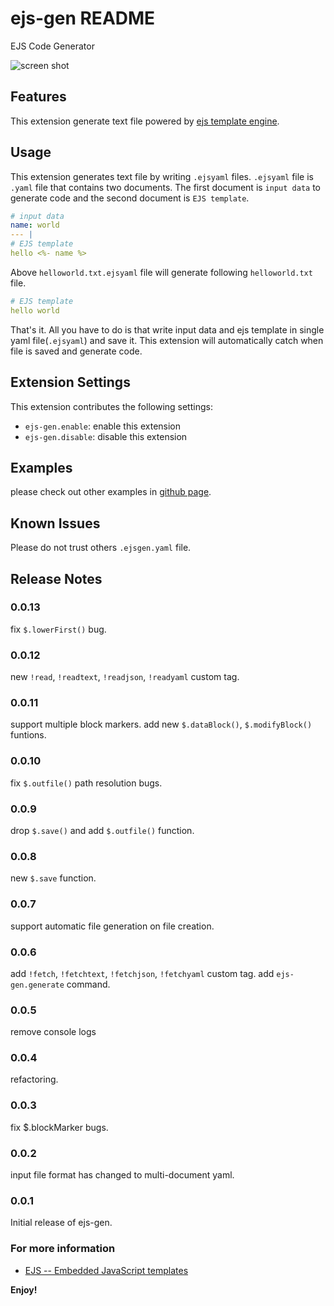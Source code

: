 # ejs-gen README

EJS Code Generator

![screen shot](https://raw.githubusercontent.com/dirty49374/vscode-ejs-gen/master/docs/screenshot.png)

## Features

This extension generate text file powered by [ejs template engine](http://ejs.co).

## Usage

This extension generates text file by writing `.ejsyaml` files. `.ejsyaml` file is `.yaml` file that contains two documents.
The first document is `input data` to generate code and the second document is `EJS template`.

```yaml
# input data
name: world
--- |
# EJS template
hello <%- name %> 
```

Above `helloworld.txt.ejsyaml` file will generate following `helloworld.txt` file.
```yaml
# EJS template
hello world
```

That's it. All you have to do is that write input data and ejs template in single yaml file(`.ejsyaml`) and save it.
This extension will automatically catch when file is saved and generate code.

## Extension Settings

This extension contributes the following settings:

* `ejs-gen.enable`: enable this extension
* `ejs-gen.disable`: disable this extension


## Examples

please check out other examples in [github page](https://github.com/dirty49374/vscode-ejs-gen/tree/master/examples).

## Known Issues

Please do not trust others `.ejsgen.yaml` file.

## Release Notes


### 0.0.13

fix `$.lowerFirst()` bug.

### 0.0.12

new `!read`, `!readtext`, `!readjson`, `!readyaml` custom tag.

### 0.0.11

support multiple block markers.
add new `$.dataBlock()`, `$.modifyBlock()` funtions.

### 0.0.10

fix `$.outfile()` path resolution bugs.

### 0.0.9

drop `$.save()` and add `$.outfile()` function.

### 0.0.8

new `$.save` function.

### 0.0.7

support automatic file generation on file creation.

### 0.0.6

add `!fetch`, `!fetchtext`, `!fetchjson`, `!fetchyaml` custom tag.
add `ejs-gen.generate` command.

### 0.0.5

remove console logs

### 0.0.4

refactoring.

### 0.0.3

fix $.blockMarker bugs.

### 0.0.2

input file format has changed to multi-document yaml.

### 0.0.1

Initial release of ejs-gen.

### For more information

* [EJS -- Embedded JavaScript templates](http://ejs.co)

**Enjoy!**
